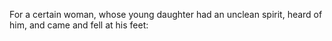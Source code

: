 For a certain woman, whose young daughter had an unclean spirit, heard of him, and came and fell at his feet:
